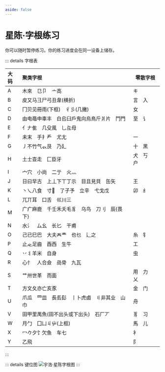 ```yaml
---
aside: false
---
```

# 星陈·字根练习

你可以随时暂停练习。你的练习进度会在同一设备上储存。

<script setup>
import Train from "@/train/ZigenTrain.vue"
</script>
<Train name="star" zigenUrl="/zigen-star.csv" :range="[0,]" mode='both' />

::: details 字根表
<!-- do not translate -->
| 大码 | 聚类字根                                     | 零散字根   |
| :--- | :------------------------------------------- | ---------- |
| A    | 木來　㔾卩　亠高                             | キ         |
| B    | 皮又马彐尸弓丑韋(横折)                       | 言　入     |
| C    | 冂贝见冊雨(下框)　彳彡(几撇)                 | 女         |
| D    | 由电黽申車丰　白𠂤臼戶鬼向烏鳥斤爿片　鬥門    | 至　讠     |
| E    | 亻𠂇隹　几殳風　乚彑母                        |
| F    | 未末　手扌龵　尤尢                           | 一         |
| G    | 丿不竹气𧘇艮　乃廴                            | 十　黑     |
| H    | 土士壴走　匚臣牙                             | 犬　丂　户 |
| I    | 宀穴　小尚　二亍　火灬                       |
| J    | 日曰早古　上丄下丅丁示　目且見貝　缶矢       | 王         |
| K    | 丶乀八食　寸𬺰　了子予　立辛　弋戈戊          | 卯　纟     |
| L    | 兀丌耳　口舌　巛川三                         |
| M    | 广疒麻鹿　千壬禾夭毛豸　乌鸟　刀刂　辰{畏下} |
| N    | 水氵　厶幺　长匕　干甫                       |
| O    | 己已巳巴　大夫𡗗龶　也乜　辶之                | 糸　钅     |
| P    | 止龰足齒　酉西　生牛                         | 工         |
| Q    | 丷丬羊米　自身                               | 虫         |
| R    | 心忄　人合僉　咼骨　九瓦                     |
| S    | 艹卅世革　而面                               | 用　力　乂 |
| T    | 方文夂亦亡亥豕                               | 金　门     |
| U    | 爪瓜　罒皿　長镸髟　丨卜虎鹵　〢非其业　山巾 | 舟         |
| V    | 田甲里禺魚(田不出头或下出头)　石厂丆         | 豸　习     |
| W    | 月勹　囗凵丩屮(上框)                         | 馬　儿     |
| X    | 冖𠂊夕饣欠鱼　车七                            | 衤         |
| Y    | 乙飛                                         | 阝         |
<!-- do not translate -->
:::

::: details 键位图
![宇浩·星陈字根图](/yustar.png)
:::
